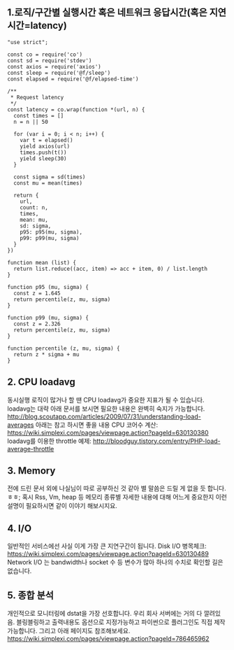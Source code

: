 ## 1.로직/구간별 실행시간 혹은 네트워크 응답시간(혹은 지연시간=latency)

```
"use strict";

const co = require('co')
const sd = require('stdev')
const axios = require('axios')
const sleep = require('@f/sleep')
const elapsed = require('@f/elapsed-time')

/**
 * Request latency
 */
const latency = co.wrap(function *(url, n) {
  const times = []
  n = n || 50

  for (var i = 0; i < n; i++) {
    var t = elapsed()
    yield axios(url)
    times.push(t())
    yield sleep(30)
  }

  const sigma = sd(times)
  const mu = mean(times)

  return {
    url,
    count: n,
    times,
    mean: mu,
    sd: sigma,
    p95: p95(mu, sigma),
    p99: p99(mu, sigma)
  }
})

function mean (list) {
  return list.reduce((acc, item) => acc + item, 0) / list.length
}

function p95 (mu, sigma) {
  const z = 1.645
  return percentile(z, mu, sigma)
}

function p99 (mu, sigma) {
  const z = 2.326
  return percentile(z, mu, sigma)
}

function percentile (z, mu, sigma) {
  return z * sigma + mu
}
```

## 2. CPU loadavg
동시실행 로직이 많거나 할 땐 CPU loadavg가 중요한 지표가 될 수 있습니다.
loadavg는 대략 아래 문서를 보시면 필요한 내용은 완벽히 숙지가 가능합니다.
http://blog.scoutapp.com/articles/2009/07/31/understanding-load-averages
아래는 참고 하시면 좋을 내용
CPU 코어수 계산: https://wiki.simplexi.com/pages/viewpage.action?pageId=630130380
loadavg를 이용한 throttle 예제: http://bloodguy.tistory.com/entry/PHP-load-average-throttle
## 3. Memory
전에 드린 문서 외에 나실님이 따로 공부하신 것 같아 별 말씀은 드릴 게 없을 듯 합니다. ㅎㅎ;
혹시 Rss, Vm, heap 등 메모리 종류별 자세한 내용에 대해 어느게 중요한지 이런 설명이 필요하시면 같이 이야기 해보시지요.
## 4. I/O
일반적인 서비스에선 사실 이게 가장 큰 지연구간이 됩니다.
Disk I/O 병목체크: https://wiki.simplexi.com/pages/viewpage.action?pageId=630130489
Network I/O 는 bandwidth나 socket 수 등 변수가 많아 하나의 수치로 확인할 길은 없습니다.
## 5. 종합 분석
개인적으로 모니터링에 dstat을 가장 선호합니다. 우리 회사 서버에는 거의 다 깔려있음.
블링블링하고 출력내용도 옵션으로 지정가능하고 파이썬으로 플러그인도 직접 제작 가능합니다.
그리고 아래 페이지도 참조해보세요.
https://wiki.simplexi.com/pages/viewpage.action?pageId=786465962
